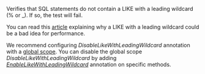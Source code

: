 Verifies that SQL statements do not contain a LIKE with a leading wildcard (% or _). If so, the test will fail. 

You can read this [article](https://use-the-index-luke.com/sql/where-clause/searching-for-ranges/like-performance-tuning) explaining why a LIKE with a leading wildcard could be a bad idea for performance.

We recommend configuring _DisableLikeWithLeadingWildcard_ annotation with a [global scope](QuickPerf#annotation-scopes). You can disable the global scope _DisableLikeWithLeadingWildcard_ by adding [_EnableLikeWithLeadingWildcard_](./@EnableLikeWithLeadingWildcard) annotation on specific methods.




